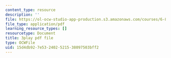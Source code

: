 ```yaml
---
content_type: resource
description: ''
file: https://ol-ocw-studio-app-production.s3.amazonaws.com/courses/6-890-algorithmic-lower-bounds-fun-with-hardness-proofs-fall-2014/15d4db927e532402521538097503bff2_aDmFyu0Yt7s.pdf
file_type: application/pdf
learning_resource_types: []
resourcetype: Document
title: 3play pdf file
type: OCWFile
uid: 15d4db92-7e53-2402-5215-38097503bff2
---
```

